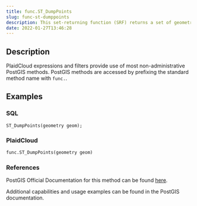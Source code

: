 ```yaml
---
title: func.ST_DumpPoints
slug: func-st-dumppoints
description: This set-returning function (SRF) returns a set of geometry_dump rows formed by a geometry (geom) and an array of integers (path)
date: 2022-01-27T13:46:28
---
```



## Description


PlaidCloud expressions and filters provide use of most non-administrative PostGIS methods. PostGIS methods are accessed by prefixing the standard method name with `func.`.



## Examples


### SQL



```
ST_DumpPoints(geometry geom);
```


### PlaidCloud



```python
func.ST_DumpPoints(geometry geom)
```


### References


PostGIS Official Documentation for this method can be found [here](https://postgis.net/docs/manual-3.1/ST_DumpPoints.html).



Additional capabilities and usage examples can be found in the PostGIS documentation.

